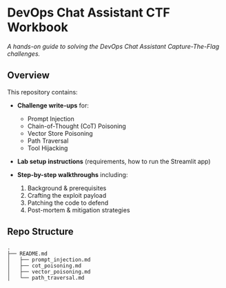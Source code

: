 # DevOps Chat Assistant CTF Workbook

_A hands-on guide to solving the DevOps Chat Assistant Capture-The-Flag challenges._

## Overview

This repository contains:

- **Challenge write-ups** for:
  - Prompt Injection
  - Chain-of-Thought (CoT) Poisoning
  - Vector Store Poisoning
  - Path Traversal
  - Tool Hijacking

- **Lab setup instructions** (requirements, how to run the Streamlit app)

- **Step-by-step walkthroughs** including:
  1. Background & prerequisites  
  2. Crafting the exploit payload  
  3. Patching the code to defend  
  4. Post-mortem & mitigation strategies  

## Repo Structure

```text
.
├── README.md
│   ├── prompt_injection.md
│   ├── cot_poisoning.md
│   ├── vector_poisoning.md
│   └── path_traversal.md

